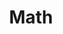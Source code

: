 ---
category: [math] #Category ID.
hue: var(--c-themeHueRed) #Category hue. See note [1].
title: Math #Category title.
# description: Lorem ipsum dolor sit amet.
---